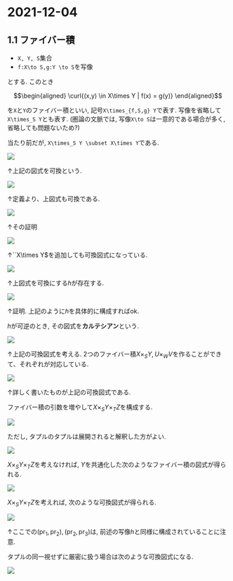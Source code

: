 # 2021-12-04

## 1.1 ファイバー積
* ``X, Y, S``集合
* ``f:X\to S,g:Y \to S``を写像

とする.
このとき

```math
\begin{aligned}
\curl{(x,y) \in X\times Y | f(x) = g(y)}
\end{aligned}
```

を``X``と``Y``のファイバー積といい, 記号``X\times_{f,S,g} Y``で表す.
写像を省略して``X\times_S Y``とも表す.
(圏論の文脈では, 写像``X\to S``は一意的である場合が多く, 省略しても問題ないため?)

当たり前だが, ``X\times_S Y \subset X\times Y``である.

![](img/2021-12-04_1.png)

↑上記の図式を可換という.

![](img/2021-12-04_2.png)

↑定義より、上図式も可換である.

![](img/2021-12-04_3.png)

↑その証明

![](img/2021-12-04_4.png)

↑``X\times Y$を追加しても可換図式になっている.

![](img/2021-12-04_5.png)

↑上図式を可換にする$h$が存在する.

![](img/2021-12-04_6.png)

↑証明. 上記のように$h$を具体的に構成すればok.

$h$が可逆のとき, その図式を**カルテシアン**という.


![](img/2021-12-04_7.png)

↑上記の可換図式を考える.
2つのファイバー積$X\times_S Y, U\times_W V$を作ることができて、それぞれが対応している.

![](img/2021-12-04_8.png)

↑詳しく書いたものが上記の可換図式である.


ファイバー積の引数を増やして$X\times_S Y \times_T Z$を構成する.

![](img/2021-12-04_9.png)

ただし, タプルのタプルは展開されると解釈した方がよい.

![](img/2021-12-04_10.png)

$X\times_S Y \times_T Z$を考えなければ, $Y$を共通化した次のようなファイバー積の図式が得られる.

![](img/2021-12-04_11.png)

$X\times_S Y \times_T Z$を考えれば, 次のような可換図式が得られる.

![](img/2021-12-04_12.png)

↑ここでの$(\mathrm{pr}_1, \mathrm{pr}_2), (\mathrm{pr}_2, \mathrm{pr}_3)$は, 前述の写像$h$と同様に構成されていることに注意.

タプルの同一視せずに厳密に扱う場合は次のような可換図式になる.

![](img/2021-12-04_13.png)
